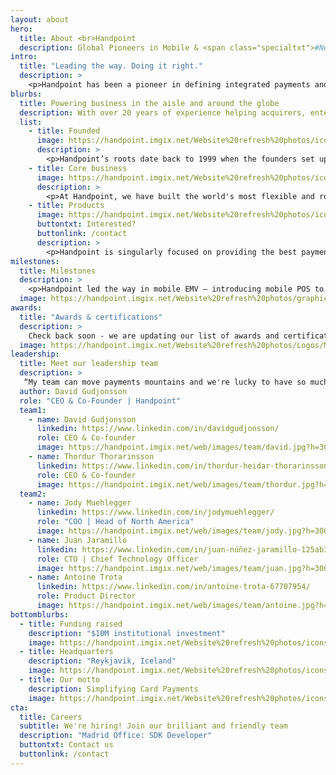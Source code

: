 ```yaml
---
layout: about
hero: 
  title: About <br>Handpoint
  description: Global Pioneers in Mobile & <span class="specialtxt">#NextGenPOS</span>
intro: 
  title: "Leading the way. Doing it right."
  description: > 
    <p>Handpoint has been a pioneer in defining integrated payments and #NextGenPOS, from advancing the checkout experience with mobile technology to launching open payment integrations for all emerging POS platforms -- on 3 continents.</p><p>We provide solutions for merchants, acquirers, payfacs, ISOs and ISVs who are delivering this edge for payments: where customer experience and management matter, where payments are embedded seamlessly, and where mobile technology fuels growth. Handpoint's software terminal, international gateway, and terminal management system enable the future of acquiring, from mPOS and integrated POS to a future without terminals.</p><p class="specialtxt">Handpoint. Go Mobile. Go Global.</p>
blurbs:
  title: Powering business in the aisle and around the globe
  description: With over 20 years of experience helping acquirers, enterprise merchants, and ISVs on 3 continents, we have built a platform that goes way beyond hardware to make mobile payments simple, secure, and scalable.
  list: 
    - title: Founded
      image: https://handpoint.imgix.net/Website%20refresh%20photos/icons/ico22.svg
      description: >
        <p>Handpoint’s roots date back to 1999 when the founders set up a company to leverage first generation mobile technology to help merchants gain visibility and simplify operations.</p><p>Having built the business twice and sold to start over again, the founders have built on years of experience and progressed Handpoint into a leading payments platform designed for next generation point-of-sale.</p>
    - title: Core business
      image: https://handpoint.imgix.net/Website%20refresh%20photos/icons/ico25.svg
      description: >
        <p>At Handpoint, we have built the world's most flexible and robust platform as a service (PaaS) solution for the payments industry. Driven by our core values and goals of making the world of accepting payments more open and accessible, we’ve combined the best of security, modern development best practices, and accessibility to create the payments platform solution of the future.</p>	
    - title: Products
      image: https://handpoint.imgix.net/Website%20refresh%20photos/icons/ico16.svg
      buttontxt: Interested?
      buttonlink: /contact
      description: >
        <p>Handpoint is singularly focused on providing the best payments platform experience possible. To that end, we’ve pre-integrated with a number of card readers, POS solutions, and other payments partners to provide the highest amount of flexibility and power to our customers.</p>
milestones:
  title: Milestones
  description: >
    <p>Handpoint led the way in mobile EMV – introducing mobile POS to the airlines, emv enabling several airlines for the first time, and delivering the worlds first EMV mobile POS a decade ago. We delivered the world‘s first PCI-P2PE payment applications for mobile EMV and built a state of the art platform for making mobile POS scalable, sustainable, and secure.</p><p>We opened access to that platform with the first simple APIs for iOS and Android, bringing secure EMV to the dynamic space of nextgen pos. We then certified the Handpoint platform on 2 then 3 continents. In 2017 we focused on the cloud, migrating and certifying our platform on AWS and delivering EMV and NFC for web-based points of sale.</p><p>And now as the opportunity for omnicommerce continues to grow, we have expanded from to serve that opportunity with tokenization with multiple acquirers, standalone integrated-ready terminals, and new payment types for omnicommerce, while continuing our global expansion.</p>
  image: https://handpoint.imgix.net/Website%20refresh%20photos/graphics/Timeline.png
awards: 
  title: "Awards & certifications"
  description: >
    Check back soon - we are updating our list of awards and certifications, but we were shortlisted for two 2019 MPE Awards in Best POS Innovation and Best Merchant Payments Partnership, and WON the Best Merchant Payments Partnership in recognition of our innovative international integrated omni-commerce solution with Paysafe.
  image: https://handpoint.imgix.net/Website%20refresh%20photos/Logos/MPE_PCI_Logo.png
leadership:
  title: Meet our leadership team
  description: >
   “My team can move payments mountains and we're lucky to have so much talent at our fingertips. Creating the right enabling technology to be the necessary glue in payments is a lot easier when you have great talent that has understanding of the market, experience and background in FinTech, and from an economy where nearly all payments are digital”
  author: David Gudjonsson
  role: "CEO & Co-Founder | Handpoint"
  team1: 
    - name: David Gudjonsson 
      linkedin: https://www.linkedin.com/in/davidgudjonsson/
      role: CEO & Co-founder
      image: https://handpoint.imgix.net/web/images/team/david.jpg?h=300&w=300&fit=crop&crop=focalpoint&fp-x=.1&fp-y=.35&fp-z=1
    - name: Thordur Thorarinsson 
      linkedin: https://www.linkedin.com/in/thordur-heidar-thorarinsson-a1727a3/
      role: CEO & Co-founder
      image: https://handpoint.imgix.net/web/images/team/thordur.jpg?h=300&w=300&fit=crop&crop=focalpoint&fp-x=.1&fp-y=.35&fp-z=1
  team2:
    - name: Jody Muehlegger 
      linkedin: https://www.linkedin.com/in/jodymuehlegger/
      role: "COO | Head of North America"
      image: https://handpoint.imgix.net/web/images/team/jody.jpg?h=300&w=300&fit=crop&crop=focalpoint&fp-x=.1&fp-y=.35&fp-z=1
    - name: Juan Jaramillo 
      linkedin: https://www.linkedin.com/in/juan-núñez-jaramillo-125ab322/
      role: CTO | Chief Technology Officer
      image: https://handpoint.imgix.net/web/images/team/juan.jpg?h=300&w=300&fit=crop&crop=focalpoint&fp-x=.1&fp-y=.35&fp-z=1
    - name: Antoine Trota
      linkedin: https://www.linkedin.com/in/antoine-trota-67707954/
      role: Product Director
      image: https://handpoint.imgix.net/web/images/team/antoine.jpg?h=300&w=300&fit=crop&crop=focalpoint&fp-x=.1&fp-y=.35&fp-z=1
bottomblurbs:
  - title: Funding raised
    description: "$10M institutional investment"
    image: https://handpoint.imgix.net/Website%20refresh%20photos/icons/ico26.svg
  - title: Headquarters
    description: "Reykjavik, Iceland"
    image: https://handpoint.imgix.net/Website%20refresh%20photos/icons/ico27.svg
  - title: Our motto
    description: Simplifying Card Payments
    image: https://handpoint.imgix.net/Website%20refresh%20photos/icons/ico28.svg
cta: 
  title: Careers
  subtitle: We're hiring! Join our brilliant and friendly team
  description: "Madrid Office: SDK Developer"
  buttontxt: Contact us
  buttonlink: /contact
--- 
```

